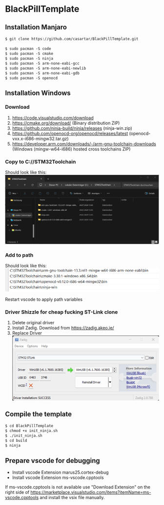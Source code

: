 # BlackPillTemplate

## Installation Manjaro

```
$ git clone https://github.com/casartar/BlackPillTemplate.git

$ sudo pacman -S code
$ sudo pacman -S cmake
$ sudo pacman -S ninja
$ sudo pacman -S arm-none-eabi-gcc
$ sudo pacman -S arm-none-eabi-newlib
$ sudo pacman -S arm-none-eabi-gdb
$ sudo pacman -S openocd
```

## Installation Windows

### Download
1. https://code.visualstudio.com/download
2. https://cmake.org/download/ (Binary distribution ZIP)
3. https://github.com/ninja-build/ninja/releases (ninja-win.zip)
4. https://github.com/openocd-org/openocd/releases/latest (openocd-vxx.x-i686-mingw32.tar.gz)
5. https://developer.arm.com/downloads/-/arm-gnu-toolchain-downloads (Windows (mingw-w64-i686) hosted cross toolchains ZIP)

### Copy to C://STM32Toolchain
Should look like this:
![](images/filestructure.png)

### Add to path
Should look like this:
![](images/path.png)

Restart vscode to apply path variables

### Driver Shizzle for cheap fucking ST-Link clone
1. Delete original  driver
2. Install Zadig. Download from https://zadig.akeo.ie/
3. Replace Driver
![](images/zadig.png)

## Compile the template
```
$ cd BlackPillTemplate
$ chmod +x init_ninja.sh
$ ./init_ninja.sh
$ cd build
$ ninja
```

## Prepare vscode for debugging
- Install vscode Extension marus25.cortex-debug
- Install vscode Extension ms-vscode.cpptools

If ms-vscode.cpptools is not available use "Download Extension" on the right side of https://marketplace.visualstudio.com/items?itemName=ms-vscode.cpptools and install the vsix file manually.


